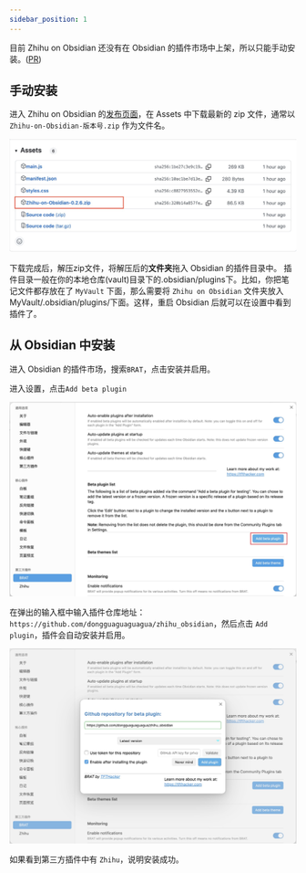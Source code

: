 ```yaml
---
sidebar_position: 1
---
```


目前 Zhihu on Obsidian 还没有在 Obsidian 的插件市场中上架，所以只能手动安装。([PR](https://github.com/obsidianmd/obsidian-releases/pull/6249))

## 手动安装

进入 Zhihu on Obsidian 的[发布页面](https://github.com/dongguaguaguagua/zhihu_obsidian/releases)，在 Assets 中下载最新的 zip 文件，通常以`Zhihu-on-Obsidian-版本号.zip` 作为文件名。

![repo-release](./imgs/repo-release.jpg)

下载完成后，解压zip文件，将解压后的**文件夹**拖入 Obsidian 的插件目录中。
插件目录一般在你的本地仓库(vault)目录下的.obsidian/plugins下。比如，你把笔记文件都存放在了 `MyVault` 下面，那么需要将 `Zhihu on Obsidian` 文件夹放入
MyVault/.obsidian/plugins/下面。这样，重启 Obsidian 后就可以在设置中看到插件了。

## 从 Obsidian 中安装

进入 Obsidian 的插件市场，搜索`BRAT`，点击安装并启用。

进入设置，点击`Add beta plugin`

![brat-setting](./imgs/brat-setting.jpg)

在弹出的输入框中输入插件仓库地址：`https://github.com/dongguaguaguagua/zhihu_obsidian`，然后点击 `Add plugin`，插件会自动安装并启用。

![brat-add-beta-plugin](./imgs/brat-add-beta-plugin.jpg)

如果看到第三方插件中有 `Zhihu`，说明安装成功。
